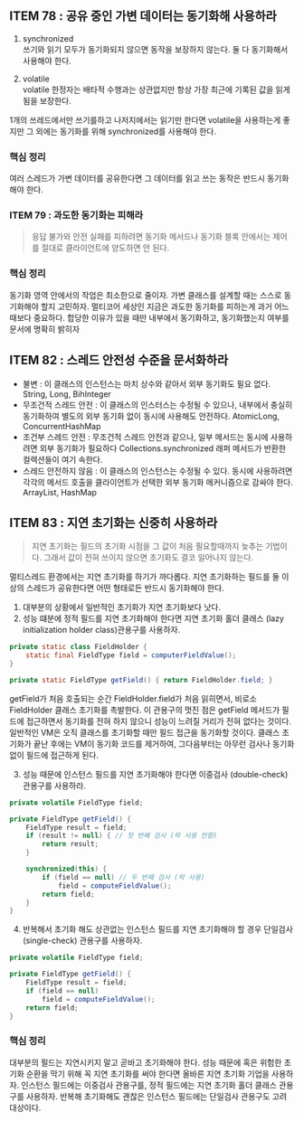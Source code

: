## ITEM 78 : 공유 중인 가변 데이터는 동기화해 사용하라

1. synchronized<br>
쓰기와 읽기 모두가 동기화되지 않으면 동작을 보장하지 않는다. 둘 다 동기화해서 사용해야 한다.

2. volatile<br>
volatile 한정자는 배타적 수행과는 상관없지만 항상 가장 최근에 기록된 값을 읽게 됨을 보장한다.

1개의 쓰레드에서만 쓰기를하고 나저지에서는 읽기만 한다면 volatile을 사용하는게 좋지만 그 외에는 동기화를 위해 synchronized를 사용해야 한다.

### 핵심 정리
여러 스레드가 가변 데이터를 공유한다면 그 데이터를 읽고 쓰는 동작은 반드시 동기화 해야 한다.

### ITEM 79 : 과도한 동기화는 피해라

>응답 불가와 안전 실패를 피하려면 동기화 메서드나 동기화 블록 안에서는 제어를 절대로 클라이언트에 양도하면 안 된다.

### 핵심 정리
동기화 영역 안에서의 작업은 최소한으로 줄이자. 가변 클래스를 설계할 때는 스스로 동기화해야 할지 고민하자. 멀티코어 세상인 지금은 과도한 동기화를 피하는게 과거
어느 때보다 중요하다. 합당한 이유가 있을 때만 내부에서 동기화하고, 동기화했는지 여부를 문서에 명확히 밝히자

## ITEM 82 : 스레드 안전성 수준을 문서화하라

- 불변 : 이 클래스의 인스턴스는 마치 상수와 같아서 외부 동기화도 필요 없다. String, Long, BihInteger
- 무조건적 스레드 안전 : 이 클래스의 인스터스는 수정될 수 있으나, 내부에서 충실히 동기화하여 별도의 외부 동기화 없이 동시에 사용해도 안전하다. AtomicLong, ConcurrentHashMap
- 조건부 스레드 안전 : 무조건적 스레드 안전과 같으나, 일부 메서드는 동시에 사용하려면 외부 동기화가 필요하다 Collections.synchronized 래퍼 메서드가 반환한 컬렉션들이 여기 속한다.
- 스레드 안전하지 않음 : 이 클래스의 인스턴스는 수정될 수 있다. 동시에 사용하려면 각각의 메서드 호출을 클라이언트가 선택한 외부 동기화 메커니즘으로 감싸야 한다. ArrayList, HashMap

## ITEM 83 : 지연 초기화는 신중히 사용하라

>지연 초기화는 필드의 초기화 시점을 그 값이 처음 필요할때까지 늦추는 기법이다. 그래서 값이 전혀 쓰이지 않으면 초기화도 결코 일어나지 않는다.

멀티스레드 환경에서는 지연 초기화를 하기가 까다롭다. 지연 초기화하는 필드를 둘 이상의 스레드가 공유한다면 어떤 형태로든 반드시 동기화해야 한다.

1. 대부분의 상황에서 일반적인 초기화가 지연 초기화보다 낫다.
2. 성능 떄분에 정적 필드를 지연 초기화해야 한다면 지연 초기화 홀더 클래스 (lazy initialization holder class)관용구를 사용하자.

```java
private static class FieldHolder {
    static final FieldType field = computerFieldValue();
}

private static FieldType getField() { return FieldHolder.field; }
```
getField가 처음 호출되는 순간 FieldHolder.field가 처음 읽히면서, 비로소 FieldHolder 클래스 초기화를 촉발한다. 이 관용구의 멋진 점은
getField 메서드가 필드에 접근하면서 동기화를 전혀 하지 않으니 성능이 느려질 거리가 전혀 없다는 것이다. 일반적인 VM은 오직 클래스를 초기화할 때만 필드 접근을
동기화할 것이다. 클래스 초기화가 끝난 후에는 VM이 동기화 코드를 제거하여, 그다음부터는 아무런 검사나 동기화 없이 필드에 접근하게 된다.

3. 성능 때문에 인스턴스 필드를 지연 초기화해야 한다면 이중검사 (double-check) 관용구를 사용하라.
```java
private volatile FieldType field;

private FieldType getField() {
    FieldType result = field;
    if (result != null) { // 첫 번째 검사 (락 사용 안함)
        return result;
    }

    synchronized(this) {
        if (field == null) // 두 번째 검사 (락 사용)
            field = computeFieldValue();
        return field;
    }
}
```

4. 반복해서 초기화 해도 상관없는 인스턴스 필드를 지연 초기화해야 할 경우 단일검사 (single-check) 관용구를 사용하자.
```java
private volatile FieldType field;

private FieldType getField() {
    FieldType result = field;
    if (field == null)
        field = computeFieldValue();
    return field;
}
```

### 핵심 정리
대부분의 필드는 지연시키지 말고 곧바고 초기화해야 한다. 성능 때문에 혹은 위험한 초기화 순환을 막기 위해 꼭 지연 초기화를 써야 한다면 올바른 지연 초기화 기업을 사용하자.
인스턴스 필드에는 이중검사 관용구를,
정적 필드에는 지연 초기화 홀더 클래스 관용구를 사용하자.
반복해 초기화해도 괜찮은 인스턴스 필드에는 단일검사 관용구도 고려 대상이다.



